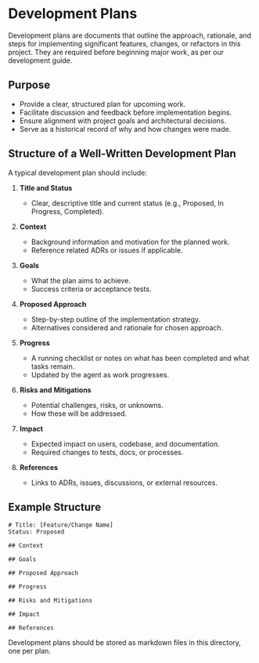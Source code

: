 # Development Plans

Development plans are documents that outline the approach, rationale, and steps for implementing significant features, changes, or refactors in this project. They are required before beginning major work, as per our development guide.

## Purpose

- Provide a clear, structured plan for upcoming work.
- Facilitate discussion and feedback before implementation begins.
- Ensure alignment with project goals and architectural decisions.
- Serve as a historical record of why and how changes were made.

## Structure of a Well-Written Development Plan

A typical development plan should include:

1. **Title and Status**
   - Clear, descriptive title and current status (e.g., Proposed, In Progress, Completed).

2. **Context**
   - Background information and motivation for the planned work.
   - Reference related ADRs or issues if applicable.

3. **Goals**
   - What the plan aims to achieve.
   - Success criteria or acceptance tests.

4. **Proposed Approach**
   - Step-by-step outline of the implementation strategy.
   - Alternatives considered and rationale for chosen approach.

5. **Progress**
   - A running checklist or notes on what has been completed and what tasks remain.
   - Updated by the agent as work progresses.

6. **Risks and Mitigations**
   - Potential challenges, risks, or unknowns.
   - How these will be addressed.

7. **Impact**
   - Expected impact on users, codebase, and documentation.
   - Required changes to tests, docs, or processes.

8. **References**
   - Links to ADRs, issues, discussions, or external resources.

## Example Structure

```
# Title: [Feature/Change Name]
Status: Proposed

## Context

## Goals

## Proposed Approach

## Progress

## Risks and Mitigations

## Impact

## References
```

Development plans should be stored as markdown files in this directory, one per plan.
